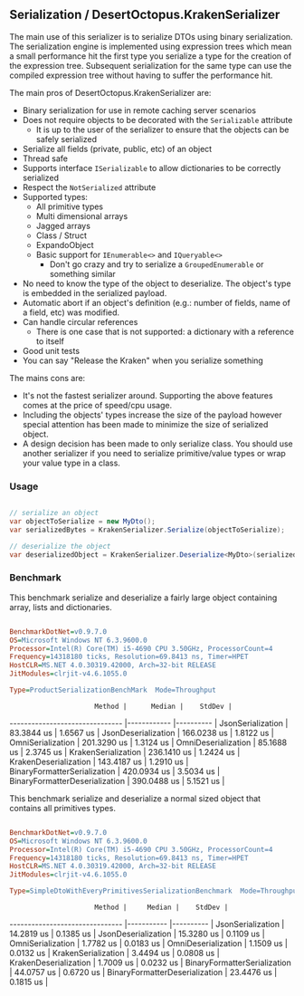 ## Serialization / DesertOctopus.KrakenSerializer

The main use of this serializer is to serialize DTOs using binary serialization.  The serialization engine is implemented using expression trees which mean a small performance hit the first type you serialize a type for the creation of the expression tree.  Subsequent serialization for the same type can use the compiled expression tree without having to suffer the performance hit.

The main pros of DesertOctopus.KrakenSerializer are:

* Binary serialization for use in remote caching server scenarios
* Does not require objects to be decorated with the `Serializable` attribute
  * It is up to the user of the serializer to ensure that the objects can be safely serialized
* Serialize all fields (private, public, etc) of an object
* Thread safe
* Supports interface `ISerializable` to allow dictionaries to be correctly serialized
* Respect the `NotSerialized` attribute
* Supported types:
  * All primitive types
  * Multi dimensional arrays
  * Jagged arrays
  * Class / Struct
  * ExpandoObject
  * Basic support for `IEnumerable<>` and `IQueryable<>`
    * Don't go crazy and try to serialize a `GroupedEnumerable` or something similar
* No need to know the type of the object to deserialize. The object's type is embedded in the serialized payload.
* Automatic abort if an object's definition (e.g.: number of fields, name of a field, etc) was modified.
* Can handle circular references
  * There is one case that is not supported: a dictionary with a reference to itself
* Good unit tests
* You can say "Release the Kraken" when you serialize something

The mains cons are:

* It's not the fastest serializer around. Supporting the above features comes at the price of speed/cpu usage.
* Including the objects' types increase the size of the payload however special attention has been made to minimize the size of serialized object.
* A design decision has been made to only serialize class.  You should use another serializer if you need to serialize primitive/value types or wrap your value type in a class.

### Usage


```csharp

// serialize an object
var objectToSerialize = new MyDto();
var serializedBytes = KrakenSerializer.Serialize(objectToSerialize);

// deserialize the object
var deserializedObject = KrakenSerializer.Deserialize<MyDto>(serializedBytes);

```

### Benchmark

This benchmark serialize and deserialize a fairly large object containing array, lists and dictionaries.

```ini

BenchmarkDotNet=v0.9.7.0
OS=Microsoft Windows NT 6.3.9600.0
Processor=Intel(R) Core(TM) i5-4690 CPU 3.50GHz, ProcessorCount=4
Frequency=14318180 ticks, Resolution=69.8413 ns, Timer=HPET
HostCLR=MS.NET 4.0.30319.42000, Arch=32-bit RELEASE
JitModules=clrjit-v4.6.1055.0

Type=ProductSerializationBenchMark  Mode=Throughput  

```
                         Method |      Median |    StdDev |
------------------------------- |------------ |---------- |
              JsonSerialization |  83.3844 us | 1.6567 us |
            JsonDeserialization | 166.0238 us | 1.8122 us |
              OmniSerialization | 201.3290 us | 1.3124 us |
            OmniDeserialization |  85.1688 us | 2.3745 us |
            KrakenSerialization | 236.1410 us | 1.2424 us |
          KrakenDeserialization | 143.4187 us | 1.2910 us |
   BinaryFormatterSerialization | 420.0934 us | 3.5034 us |
 BinaryFormatterDeserialization | 390.0488 us | 5.1521 us |


This benchmark serialize and deserialize a normal sized object that contains all primitives types.

```ini

BenchmarkDotNet=v0.9.7.0
OS=Microsoft Windows NT 6.3.9600.0
Processor=Intel(R) Core(TM) i5-4690 CPU 3.50GHz, ProcessorCount=4
Frequency=14318180 ticks, Resolution=69.8413 ns, Timer=HPET
HostCLR=MS.NET 4.0.30319.42000, Arch=32-bit RELEASE
JitModules=clrjit-v4.6.1055.0

Type=SimpleDtoWithEveryPrimitivesSerializationBenchmark  Mode=Throughput  

```
                         Method |     Median |    StdDev |
------------------------------- |----------- |---------- |
              JsonSerialization | 14.2819 us | 0.1385 us |
            JsonDeserialization | 15.3280 us | 0.1109 us |
              OmniSerialization |  1.7782 us | 0.0183 us |
            OmniDeserialization |  1.1509 us | 0.0132 us |
            KrakenSerialization |  3.4494 us | 0.0808 us |
          KrakenDeserialization |  1.7009 us | 0.0232 us |
   BinaryFormatterSerialization | 44.0757 us | 0.6720 us |
 BinaryFormatterDeserialization | 23.4476 us | 0.1815 us |
